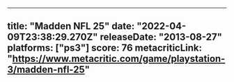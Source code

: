 
---
title: "Madden NFL 25"
date: "2022-04-09T23:38:29.270Z"
releaseDate: "2013-08-27"
platforms: ["ps3"]
score: 76
metacriticLink: "https://www.metacritic.com/game/playstation-3/madden-nfl-25"
---
